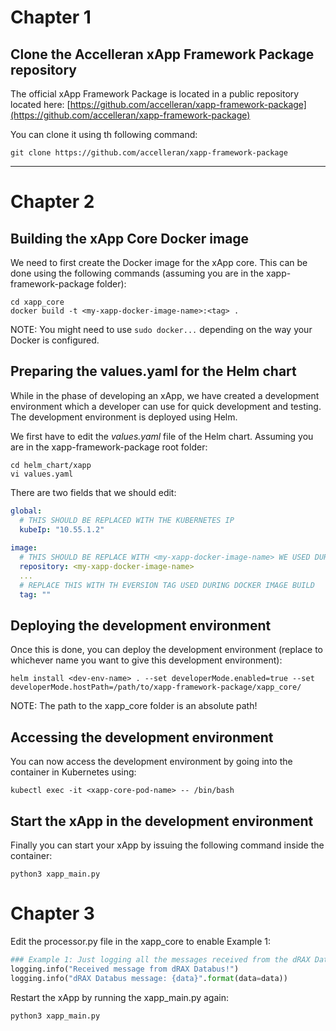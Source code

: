 # Chapter 1
## Clone the Accelleran xApp Framework Package repository

The official xApp Framework Package is located in a public repository located here: 
[https://github.com/accelleran/xapp-framework-package](https://github.com/accelleran/xapp-framework-package)

You can clone it using th following command:

```shell
git clone https://github.com/accelleran/xapp-framework-package
```

---

# Chapter 2
## Building the xApp Core Docker image
We need to first create the Docker image for the xApp core. This can be done using the following commands (assuming you are in the xapp-framework-package folder):

```shell
cd xapp_core
docker build -t <my-xapp-docker-image-name>:<tag> .
```

NOTE: You might need to use `sudo docker...` depending on the way your Docker is configured.

## Preparing the values.yaml for the Helm chart

While in the phase of developing an xApp, we have created a development environment which a developer can use for quick development and testing.
The development environment is deployed using Helm. 

We first have to edit the *values.yaml* file of the Helm chart. Assuming you are in the xapp-framework-package root folder:

```shell
cd helm_chart/xapp
vi values.yaml
```

There are two fields that we should edit:

```yaml
global:
  # THIS SHOULD BE REPLACED WITH THE KUBERNETES IP
  kubeIp: "10.55.1.2" 
  
image:
  # THIS SHOULD BE REPLACE WITH <my-xapp-docker-image-name> WE USED DURING DOCKER IMAGE BUILD
  repository: <my-xapp-docker-image-name> 
  ...
  # REPLACE THIS WITH TH EVERSION TAG USED DURING DOCKER IMAGE BUILD
  tag: ""
```

## Deploying the development environment

Once this is done, you can deploy the development environment (replace <dev-env-name> to whichever name you want to give this development environment):
```shell
helm install <dev-env-name> . --set developerMode.enabled=true --set developerMode.hostPath=/path/to/xapp-framework-package/xapp_core/
```

NOTE: The path to the xapp_core folder is an absolute path!

## Accessing the development environment

You can now access the development environment by going into the container in Kubernetes using:

```shell
kubectl exec -it <xapp-core-pod-name> -- /bin/bash
```

## Start the xApp in the development environment

Finally you can start your xApp by issuing the following command inside the container:

```shell
python3 xapp_main.py
```

# Chapter 3

Edit the processor.py file in the xapp_core to enable Example 1:

```python
### Example 1: Just logging all the messages received from the dRAX Databus
logging.info("Received message from dRAX Databus!")
logging.info("dRAX Databus message: {data}".format(data=data))
```

Restart the xApp by running the xapp_main.py again:

```shell
python3 xapp_main.py
```